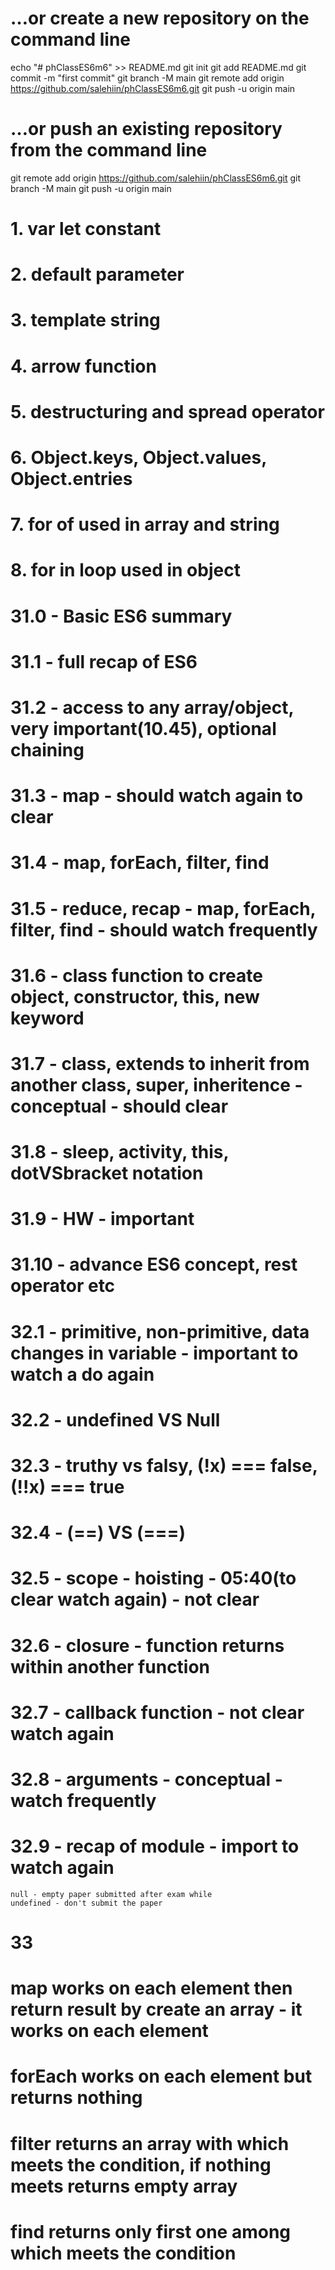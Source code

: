 # …or create a new repository on the command line
echo "# phClassES6m6" >> README.md
git init
git add README.md
git commit -m "first commit"
git branch -M main
git remote add origin https://github.com/salehiin/phClassES6m6.git
git push -u origin main

# …or push an existing repository from the command line
git remote add origin https://github.com/salehiin/phClassES6m6.git
git branch -M main
git push -u origin main

# 1. var let constant
# 2. default parameter
# 3. template string
# 4. arrow function
# 5. destructuring and spread operator
# 6. Object.keys, Object.values, Object.entries
# 7. for of used in array and string
# 8. for in loop used in object 

# 31.0 - Basic ES6 summary
# 31.1 - full recap of ES6
# 31.2 - access to any array/object, very important(10.45), optional chaining
# 31.3 - map - should watch again to clear
# 31.4 - map, forEach, filter, find
# 31.5 - reduce, recap - map, forEach, filter, find - should watch frequently 
# 31.6 - class function to create object, constructor, this, new keyword
# 31.7 - class, extends to inherit from another class, super, inheritence - conceptual - should clear 
# 31.8 - sleep, activity, this, dotVSbracket notation
# 31.9 - HW - important
# 31.10 - advance ES6 concept, rest operator etc

# 32.1 - primitive, non-primitive, data changes in variable - important to watch a do again
# 32.2 - undefined VS Null
# 32.3 - truthy vs falsy, (!x) === false, (!!x) === true
# 32.4 - (==) VS (===)
# 32.5 - scope - hoisting - 05:40(to clear watch again) - not clear
# 32.6 - closure - function returns within another function
# 32.7 - callback function - not clear watch again
# 32.8 - arguments - conceptual - watch frequently
# 32.9 - recap of module - import to watch again 
    null - empty paper submitted after exam while
    undefined - don't submit the paper 

# 33    

# map works on each element then return result by create an array - it works on each element
# forEach works on each element but returns nothing
# filter returns an array with which meets the condition, if nothing meets returns empty array
# find returns only first one among which meets the condition